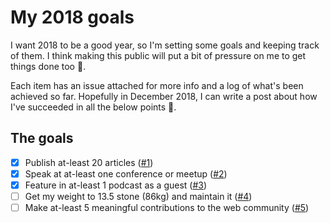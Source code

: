 # My 2018 goals
I want 2018 to be a good year, so I'm setting some goals and keeping track of them. I think making this public will put a bit of pressure on me to get things done too 🚀.

Each item has an issue attached for more info and a log of what's been achieved so far. Hopefully in December 2018, I can write a post about how I've succeeded in all the below points 🙂.

## The goals
- [x] Publish at-least 20 articles ([#1](https://github.com/hankchizljaw/2018-goals/issues/1))
- [x] Speak at at-least one conference or meetup ([#2](https://github.com/hankchizljaw/2018-goals/issues/2))
- [x] Feature in at-least 1 podcast as a guest ([#3](https://github.com/hankchizljaw/2018-goals/issues/3))
- [ ] Get my weight to 13.5 stone (86kg) and maintain it ([#4](https://github.com/hankchizljaw/2018-goals/issues/4)) 
- [ ] Make at-least 5 meaningful contributions to the web community ([#5](https://github.com/hankchizljaw/2018-goals/issues/5))
